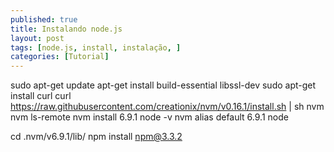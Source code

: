 ```yaml
---
published: true
title: Instalando node.js
layout: post
tags: [node.js, install, instalação, ]
categories: [Tutorial]
---
```

sudo apt-get update
apt-get install build-essential libssl-dev
sudo apt-get install curl
curl https://raw.githubusercontent.com/creationix/nvm/v0.16.1/install.sh | sh
nvm
nvm ls-remote
nvm install 6.9.1
node -v 
nvm alias default 6.9.1
node 

cd .nvm/v6.9.1/lib/
npm install npm@3.3.2